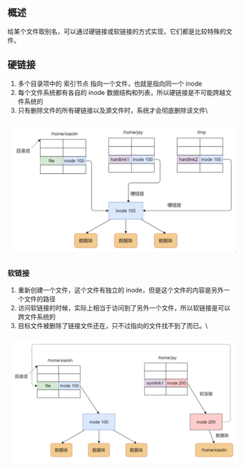 ## 概述
给某个文件取别名，可以通过硬链接或软链接的方式实现，它们都是比较特殊的文件。
## 硬链接
1. 多个目录项中的 索引节点 指向一个文件，也就是指向同一个 inode
2. 每个文件系统都有各自的 inode 数据结构和列表，所以硬链接是不可能跨越文件系统的
3. 只有删除文件的所有硬链接以及源文件时，系统才会彻底删除该文件\
<img src="../../pic/Linux/File/hard_link.png" style="width:700px;padding:10px;"/>

### 软链接
1. 重新创建一个文件，这个文件有独立的 inode，但是这个文件的内容是另外一个文件的路径
2. 访问软链接的时候，实际上相当于访问到了另外一个文件，所以软链接是可以跨文件系统的
3. 目标文件被删除了链接文件还在，只不过指向的文件找不到了而已。\
<img src="../../pic/Linux/File/symbolic_link.png" style="width:700px;padding:10px;"/>